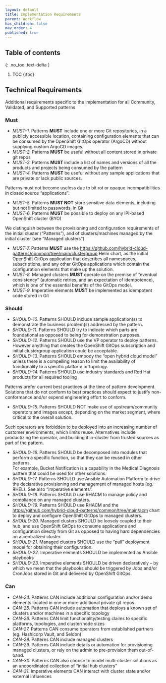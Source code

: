 ```yaml
---
layout: default
title: Implementation Requirements
parent: Workflow
has_children: false
nav_order: 4
published: true
---
```


## Table of contents

{: .no_toc .text-delta }

1. TOC
{:toc}

## Technical Requirements

Additional requirements specific to the implementation for all Community, Validated, and Supported patterns

### Must

* _MUST-1._ Patterns **MUST** include one or more Git repositories, in a publicly accessible location, containing configuration elements that can be consumed by the OpenShift GitOps operator (ArgoCD) without supplying custom ArgoCD images.
* _MUST-2._ Patterns **MUST** be useful without all content stored in private git repos
* _MUST-3._ Patterns **MUST** include a list of names and versions of all the products and projects being consumed by the pattern
* _MUST-4._ Patterns **MUST** be useful without any sample applications that are private or lack public sources. 

Patterns must not become useless due to bit rot or opaque incompatibilities in closed source “applications”.

* _MUST-5._ Patterns **MUST NOT** store sensitive data elements, including but not limited to passwords, in Git
* _MUST-6._ Patterns **MUST** be possible to deploy on any IPI-based OpenShift cluster (BYO)

We distinguish between the provisioning and configuration requirements of the initial cluster (“Patterns”), and of clusters/machines managed by the initial cluster (see “Managed clusters”) 

* _MUST-7._ Patterns **MUST** use the https://github.com/hybrid-cloud-patterns/common/tree/main/clustergroup Helm chart, as the initial OpenShift GitOps application that describes all namespaces, subscriptions, and any other GitOps applications which contain the configuration elements that make up the solution.
* _MUST-8._ Managed clusters **MUST** operate on the premise of “eventual consistency” (automatic retries, and an expectation of idempotence), which is one of the essential benefits of the GitOps model.
* _MUST-9._ Imperative elements **MUST** be implemented as idempotent code stored in Git

### Should

* _SHOULD-10._ Patterns SHOULD include sample application(s) to demonstrate the business problem(s) addressed by the pattern.  
* _SHOULD-11._ Patterns SHOULD try to indicate which parts are foundational as opposed to being for demonstration purposes. 
* _SHOULD-12._ Patterns SHOULD use the VP operator to deploy patterns.  However anything that creates the OpenShift GitOps subscription and initial clustergroup application could be acceptable.
* _SHOULD-13._ Patterns SHOULD embody the “open hybrid cloud model” unless there is a compelling reason to limit the availability of functionality to a specific platform or topology.
* _SHOULD-14._ Patterns SHOULD use industry standards and Red Hat products for all required tooling 

Patterns prefer current best practices at the time of pattern development. Solutions that do not conform to best practices should expect to justify non-conformance and/or expend engineering effort to conform.

* _SHOULD-15._ Patterns SHOULD NOT make use of upstream/community operators and images except, depending on the market segment, where critical to the overall solution. 

Such operators are forbidden to be deployed into an increasing number of customer environments, which limits reuse.
Alternatives include productizing the operator, and building it in-cluster from trusted sources as part of the pattern.

* _SHOULD-16._ Patterns SHOULD be decomposed into modules that perform a specific function, so that they can be reused in other patterns.  
For example, Bucket Notification is a capability in the Medical Diagnosis pattern that could be used for other solutions.
* _SHOULD-17._ Patterns SHOULD use Ansible Automation Platform to drive the declarative provisioning and management of managed hosts (eg. RHEL). See also “Imperative elements”.
* _SHOULD-18._ Patterns SHOULD use RHACM to manage policy and compliance on any managed clusters.
* _SHOULD-19._ Patterns SHOULD use RHACM and the https://github.com/hybrid-cloud-patterns/common/tree/main/acm chart to deploy and configure OpenShift GitOps to managed clusters.
* _SHOULD-20._ Managed clusters SHOULD be loosely coupled to their hub, and use OpenShift GitOps to consume applications and configuration directly from Git as opposed to having hard dependencies on a centralized cluster. 
* _SHOULD-21._ Managed clusters SHOULD use the “pull” deployment model for obtaining their configuration.
* _SHOULD-22._ Imperative elements SHOULD be implemented as Ansible playbooks
* _SHOULD-23._ Imperative elements SHOULD be driven declaratively – by which we mean that the playbooks should be triggered by Jobs and/or CronJobs stored in Git and delivered by OpenShift GitOps.

### Can

* _CAN-24._ Patterns CAN include additional configuration and/or demo elements located in one or more additional private git repos.
* _CAN-25._ Patterns CAN include automation that deploys a known set of clusters and/or machines in a specific topology 
* _CAN-26._ Patterns CAN limit functionality/testing claims to specific platforms, topologies, and cluster/node sizes
* _CAN-27._ Patterns CAN consume operators from established partners (eg. Hashicorp Vault, and Seldon)
* _CAN-28._ Patterns CAN include managed clusters
* _CAN-29._ Patterns CAN include details or automation for provisioning managed clusters, or rely on the admin to pre-provision them out-of-band. 
* _CAN-30._ Patterns CAN also choose to model multi-cluster solutions as an uncoordinated collection of “initial hub clusters”
* _CAN-31._ Imperative elements CAN interact with cluster state and/or external influences
